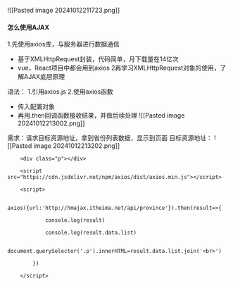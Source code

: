 ![[Pasted image 20241012211723.png]]

#### 怎么使用AJAX
1.先使用axios库，与服务器进行数据通信
- 基于XMLHttpRequest封装，代码简单，月下载量在14亿次
- vue，React项目中都会用到axios
2再学习XMLHttpRequest对象的使用，了解AJAX底层原理



语法：
1.引用axios.js
2.使用axios函数
- 传入配置对象
- 再用.then回调函数接收结果，并做后续处理
![[Pasted image 20241012213002.png]]


需求：请求目标资源地址，拿到省份列表数据，显示到页面
目标资源地址：
![[Pasted image 20241012213202.png]]
```
    <div class="p"></div>

    <script src="https://cdn.jsdelivr.net/npm/axios/dist/axios.min.js"></script>

    <script>

        axios({url:'http://hmajax.itheima.net/api/province'}).then(result=>{

            console.log(result)

            console.log(result.data.list)

            document.querySelector('.p').innerHTML=result.data.list.join('<br>')

        })

    </script>
```